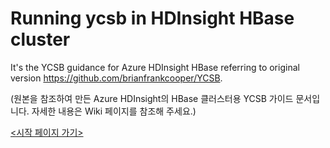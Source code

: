 # Running ycsb in HDInsight HBase cluster

It's the YCSB guidance for Azure HDInsight HBase referring to original version https://github.com/brianfrankcooper/YCSB.

(원본을 참조하여 만든 Azure HDInsight의 HBase 클러스터용 YCSB 가이드 문서입니다. 자세한 내용은 Wiki 페이지를 참조해 주세요.)

[<시작 페이지 가기>](https://github.com/ghahm/Gen-tpch-sample-data/wiki)
